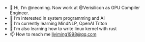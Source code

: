 - 👋 Hi, I’m @neoming. Now work at @Verisilicon as GPU Compiler Engineer.
- 👀 I’m interested in system programming and AI
- 🌱 I’m currently learning MindNLP, OpenAI Triton
- 💞️ I’m also learning how to write linux kernel with rust
- 📫 How to reach me liyiming1998@qq.com

<!---
neoming/neoming is a ✨ special ✨ repository because its `README.md` (this file) appears on your GitHub profile.
You can click the Preview link to take a look at your changes.
--->
